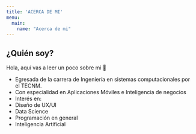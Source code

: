 ```yaml
---
title: 'ACERCA DE MI'
menu:
  main:
    name: "Acerca de mi"
---
```


## ¿Quién soy?

Hola, aquí vas a leer un poco sobre mi 🤩

* Egresada de la carrera de Ingeniería en sistemas computacionales por el TECNM.
* Con especialidad en Aplicaciones Móviles e Inteligencia de negocios
* Interés en:
* Diseño de UX/UI
* Data Science
* Programación en general
* Inteligencia Artificial

